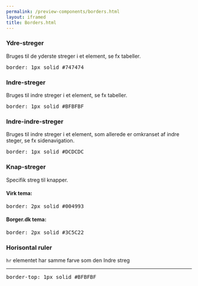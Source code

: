 ```yaml
--- 
permalink: /preview-components/borders.html
layout: iframed 
title: Borders.html
---
```

  <div class="container">
      <div class="row">
          <div class="col-12 col-md-6">
              <h3 class="h5">Ydre-streger</h3>
              <p class="form-hint">Bruges til de yderste streger i et
                  element, se fx tabeller.</p>
              <div class="outer-border-example"></div>
          </div>
          <div class="col-12 col-md-6">
              <pre>border: 1px solid #747474</pre>
          </div>
      </div>
      <div class="row">
          <div class="col-12 col-md-6">
              <h3 class="h5">Indre-streger</h3>
              <p class="form-hint">Bruges til indre streger i et element,
                  se fx tabeller.</p>
              <div class="inner-border-example"></div>
          </div>
          <div class="col-12 col-md-6">
              <pre>border: 1px solid #BFBFBF</pre>
          </div>
      </div>
      <div class="row">
          <div class="col-12 col-md-6">
              <h3 class="h5">Indre-indre-streger</h3>
              <p class="form-hint">Bruges til indre streger i et element,
                  som allerede er omkranset af indre steger, se fx
                  sidenavigation.</p>
              <div class="inner-inner-border-example"></div>
          </div>
          <div class="col-12 col-md-6">
              <pre>border: 1px solid #DCDCDC</pre>
          </div>
      </div>
      <div class="row">
          <div class="col-12 col-md-6">
              <h3 class="h5">Knap-streger</h3>
              <p class="form-hint">Specifik streg til knapper.</p>
              <div class="button-border-example"></div>
          </div>
          <div class="col-12 col-md-6 mt-4">
              <h4 class="h6 mb-0 mt-0">Virk tema:</h4>
              <pre class="mt-0">border: 2px solid #004993</pre>
              <h4 class="h6 mb-0 mt-0">Borger.dk tema:</h4>
              <pre class="mt-0">border: 2px solid #3C5C22</pre>
          </div>
      </div>
      <div class="row">
          <div class="col-12 col-md-6">
              <h3 class="h5">Horisontal ruler</h3>
              <p class="form-hint"><code>hr</code> elementet har samme
                  farve som den Indre streg</p>
              <hr />
          </div>
          <div class="col-12 col-md-6">
              <pre>border-top: 1px solid #BFBFBF</pre>
          </div>
      </div>
  </div>